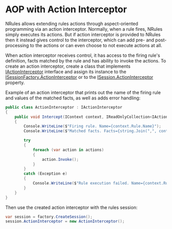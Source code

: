 # AOP with Action Interceptor

NRules allows extending rules actions through aspect-oriented programming via an action interceptor. Normally, when a rule fires, NRules simply executes its actions. But if action interceptor is provided to NRules then it instead gives control to the interceptor, which can add pre- and post-processing to the actions or can even choose to not execute actions at all.

When action interceptor receives control, it has access to the firing rule's definition, facts matched by the rule and has ability to invoke the actions. To create an action interceptor, create a class that implements [IActionInterceptor](xref:NRules.Extensibility.IActionInterceptor) interface and assign its instance to the [ISessionFactory.ActionInterceptor](xref:NRules.ISessionFactory.ActionInterceptor) or to the [ISession.ActionInterceptor](xref:NRules.ISession.ActionInterceptor) property.

Example of an action interceptor that prints out the name of the firing rule and values of the matched facts, as well as adds error handling:
```c#
public class ActionInterceptor : IActionInterceptor
{
    public void Intercept(IContext context, IReadOnlyCollection<IActionInvocation> actions)
    {
        Console.WriteLine($"Firing rule. Name={context.Rule.Name}");
        Console.WriteLine($"Matched facts. Facts={string.Join(",", context.Match.Facts.Select(x => x.Value))}");

        try
        {
            foreach (var action in actions)
            {
                action.Invoke();
            }
        }
        catch (Exception e)
        {
            Console.WriteLine($"Rule execution failed. Name={context.Rule.Name} Exception={e.Message}");
        }
    }
}
```

Then use the created action interceptor with the rules session:
```c#
var session = factory.CreateSession();
session.ActionInterceptor = new ActionInterceptor();
```
